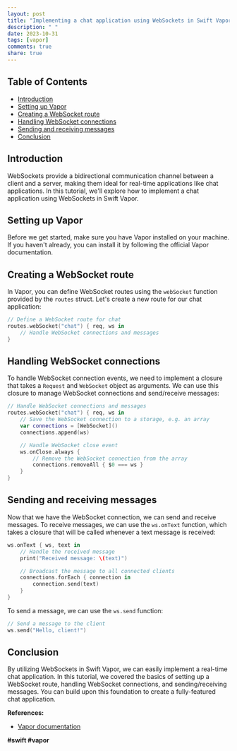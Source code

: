 ```yaml
---
layout: post
title: "Implementing a chat application using WebSockets in Swift Vapor"
description: " "
date: 2023-10-31
tags: [vapor]
comments: true
share: true
---
```


## Table of Contents
- [Introduction](#introduction)
- [Setting up Vapor](#setting-up-vapor)
- [Creating a WebSocket route](#creating-a-websocket-route)
- [Handling WebSocket connections](#handling-websocket-connections)
- [Sending and receiving messages](#sending-and-receiving-messages)
- [Conclusion](#conclusion)

## Introduction
WebSockets provide a bidirectional communication channel between a client and a server, making them ideal for real-time applications like chat applications. In this tutorial, we'll explore how to implement a chat application using WebSockets in Swift Vapor.

## Setting up Vapor
Before we get started, make sure you have Vapor installed on your machine. If you haven't already, you can install it by following the official Vapor documentation.

## Creating a WebSocket route
In Vapor, you can define WebSocket routes using the `webSocket` function provided by the `routes` struct. Let's create a new route for our chat application:

```swift
// Define a WebSocket route for chat
routes.webSocket("chat") { req, ws in
    // Handle WebSocket connections and messages
}
```

## Handling WebSocket connections
To handle WebSocket connection events, we need to implement a closure that takes a `Request` and `WebSocket` object as arguments. We can use this closure to manage WebSocket connections and send/receive messages:

```swift
// Handle WebSocket connections and messages
routes.webSocket("chat") { req, ws in
    // Save the WebSocket connection to a storage, e.g. an array
    var connections = [WebSocket]()
    connections.append(ws)

    // Handle WebSocket close event
    ws.onClose.always {
        // Remove the WebSocket connection from the array
        connections.removeAll { $0 === ws }
    }
}
```

## Sending and receiving messages
Now that we have the WebSocket connection, we can send and receive messages. To receive messages, we can use the `ws.onText` function, which takes a closure that will be called whenever a text message is received:

```swift
ws.onText { ws, text in
    // Handle the received message
    print("Received message: \(text)")

    // Broadcast the message to all connected clients
    connections.forEach { connection in
        connection.send(text)
    }
}
```

To send a message, we can use the `ws.send` function:

```swift
// Send a message to the client
ws.send("Hello, client!")
```

## Conclusion
By utilizing WebSockets in Swift Vapor, we can easily implement a real-time chat application. In this tutorial, we covered the basics of setting up a WebSocket route, handling WebSocket connections, and sending/receiving messages. You can build upon this foundation to create a fully-featured chat application.

**References:**
- [Vapor documentation](https://docs.vapor.codes)

**#swift #vapor**